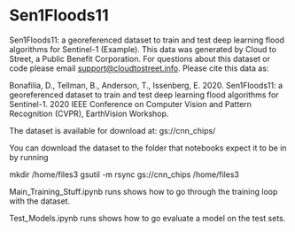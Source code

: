 # Sen1Floods11
Sen1Floods11: a georeferenced dataset to train and test deep learning flood algorithms for Sentinel-1 (Example). This data was generated by Cloud to Street, a Public Benefit Corporation. For questions about this dataset or code please email support@cloudtostreet.info. Please cite this data as:

Bonafilia, D., Tellman, B., Anderson, T., Issenberg, E. 2020. Sen1Floods11: a georeferenced dataset to train and test deep learning flood algorithms for Sentinel-1. 2020 IEEE Conference on Computer Vision and Pattern Recognition (CVPR), EarthVision Workshop.

The dataset is available for download at: gs://cnn_chips/

You can download the dataset to the folder that notebooks expect it to be in by running

mkdir /home/files3
gsutil -m rsync gs://cnn_chips /home/files3

Main_Training_Stuff.ipynb runs shows how to go through the training loop with the dataset.

Test_Models.ipynb runs shows how to go evaluate a model on the test sets.
